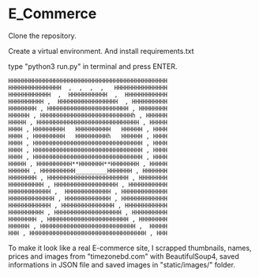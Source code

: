 # E_Commerce

Clone the repository.

Create a virtual environment. And install requirements.txt

type "python3 run.py" in terminal and press ENTER.


    HHHHHHHHHHHHHHHHHHHHHHHHHHHHHHHHHHHHHHHHHHHHH
    HHHHHHHHHHHHHHH  ,  ,  ,  ,   HHHHHHHHHHHHHHH
    HHHHHHHHHHHH  ,  HHHHHHHHHHH  ,  HHHHHHHHHHHH
    HHHHHHHHHH ,  HHHHHHHHHHHHHHHHH  , HHHHHHHHHH
    HHHHHHHH , HHHHHHHHHHHHHHHHHHHHHHH , HHHHHHHH
    HHHHHH , HHHHHHHHHHHHHHHHHHHHHHHHHHh , HHHHHH
    HHHHH , HHHHHHHHHHHHHHHHHHHHHHHHHHHHH , HHHHH
    HHHH , HHHHHHHHH   HHHHHHHHHH   HHHHHH , HHHH
    HHHH , HHHHHHHHH   HHHHHHHHHh   HHHHHH , HHHH
    HHHH , HHHHHHHHHHHHHHHHHHHHHHHHHHHHHHH , HHHH
    HHHH , HHHHHHHHHHHHHHHHHHHHHHHHHHHHHHH , HHHH
    HHHH , HHHHHHHHHHHHHHHHHHHHHHHHHHHHHHH , HHHH
    HHHHH , HHHHHHHHHH**HHHHHHH**HHHHHHHH , HHHHH
    HHHHHH , HHHHHHHHHH_________HHHHHHH , HHHHHHH
    HHHHHHHH , HHHHHHHHHHHHHHHHHHHHHHH , HHHHHHHH
    HHHHHHHHHH , HHHHHHHHHHHHHHHHHH , HHHHHHHHHHH
    HHHHHHHHHHHH ,  HHHHHHHHHHHHH , HHHHHHHHHHHHH
    HHHHHHHHHHHHH , HHHHHHHHHHHHH , HHHHHHHHHHHHH
    HHHHHHHHHHHH , HHHHHHHHHHHHHHH , HHHHHHHHHHHH
    HHHHHHHHHH , HHHHHHHHHHHHHHHHHHH , HHHHHHHHHH
    HHHHHHHH , HHHHHHHHHHHHHHHHHHHHHHH , HHHHHHHH
    HHHHHH , HHHHHHHHHHHHHHHHHHHHHHHHHHH ,  HHHHH
    HHH , HHHHHHHHHHHHHHHHHHHHHHHHHHHHHHHHH , HHH



To make it look like a real E-commerce site, I scrapped thumbnails, names, prices and images from "timezonebd.com" with BeautifulSoup4, saved informations in JSON file and saved images in "static/images/" folder.
